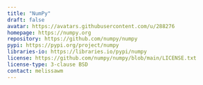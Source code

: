 ```yaml
---
title: "NumPy"
draft: false
avatar: https://avatars.githubusercontent.com/u/288276
homepage: https://numpy.org
repository: https://github.com/numpy/numpy
pypi: https://pypi.org/project/numpy
libraries-io: https://libraries.io/pypi/numpy
license: https://github.com/numpy/numpy/blob/main/LICENSE.txt
license-type: 3-clause BSD
contact: melissawm
---
```

